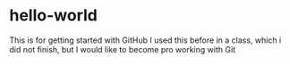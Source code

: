 # hello-world
This is for getting started with GitHub
I used this before in a class, which i did not finish, but I would like to become  pro working with Git 
